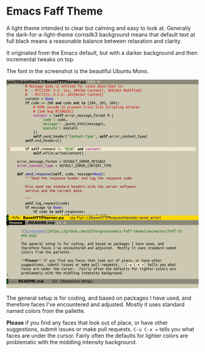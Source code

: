 Emacs Faff Theme
================

A light theme intended to clear but calming and easy to look at.  Generally the dark-for-a-light-theme cornsilk3 background means that default text at full black means a reasonable balance between relaxation and clarity.

It originated from the Emacs default, but with a darker background and then
incremental tweaks on top.

The font in the screenshot is the beautiful Ubuntu Mono.

![Screenshot](https://github.com/WJCFerguson/emacs-faff-theme/raw/master/faff-theme.png)

The general setup is for coding, and based on packages I have used, and therefore faces I've encountered and adjusted.  Mostly it uses standard named colors from the pallette.

**Please** if you find any faces that look out of place, or have other suggestions, submit issues or make pull requests.  `C-u C-x =` tells you what faces are under the cursor.  Fairly often the defaults for lighter colors are problematic with the middling intensity background.

